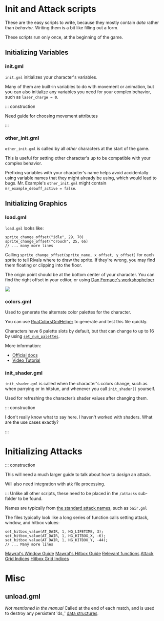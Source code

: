 # Init and Attack scripts

These are the easy scripts to write, because they mostly contain *data* rather than *behavior.* Writing them is a bit
like filling out a form.

These scripts run only once, at the beginning of the game.

## Initializing Variables

### init.gml

`init.gml` initializes your character's variables.

Many of them are built-in variables to do with movement or animation, but you can also initialize any variables you need
for your complex behavior, such as `laser_charge = 0`.

::: construction

Need guide for choosing movement attributes

:::

### other_init.gml

`other_init.gml` is called by all *other* characters at the start of the game.

This is useful for setting other character's up to be compatible with your complex behavior.

Prefixing variables with your character's name helps avoid accidentally using variable names that they might already be
using, which would lead to bugs. Mr. Example's `other_init.gml` might contain `mr_example_debuff_active = false`.

## Initializing Graphics

### load.gml

`load.gml` looks like:

```gml
sprite_change_offset("idle", 29, 70)
sprite_change_offset("crouch", 25, 66)
// ... many more lines
```

Calling `sprite_change_offset(sprite_name, x_offset, y_offset)` for each sprite to tell Rivals where to draw the sprite.
If they're wrong, you may find them floating or clipping into the floor.

The origin point should be at the bottom center of your character. You can find the right offset in your editor, or
using [Dan Fornace's workshophelper](https://github.com/dfornace/workshophelper)

![](https://storage.ko-fi.com/cdn/useruploads/display/8e2cf977-f883-4e42-b976-3e3a0ae7c984_offset.png)

### colors.gml

Used to generate the alternate color palettes for the character.

You can use [RoaColorsGmlHelper](https://cl-9a.github.io/RoAColorsGmlHelper/) to generate and test this file quickly.

Characters have 6 palette slots by default, but that can change to up to 16 by
using [`set_num_palettes`](https://www.rivalsofaether.com/workshop/set_num_palettes/).

More information:

- [Official docs](https://rivalsofaether.com/colors-gml/)
- [Video Tutorial](https://www.youtube.com/watch?v=qo4hmRbW8lQ)

### init_shader.gml

`init_shader.gml` is called when the character's colors change, such as when parrying or in hitstun, and whenever you
call `init_shader()` yourself.

Used for refreshing the character’s shader values after changing them.

::: construction

I don't really know what to say here. I haven't worked with shaders. What are the use cases exactly?

:::

# Initializing Attacks

::: construction

This will need a much larger guide to talk about how to *design* an attack.

Will also need integration with atk file processing.

:::
Unlike all other scripts, these need to be placed in the `/attacks` sub-folder to be found.

Names are typically from [the standard attack names](https://rivalsofaether.com/attack-names/), such as `bair.gml`

The files typically look like a long series of function calls setting attack, window, and hitbox values:

```gml
set_hitbox_value(AT_DAIR, 1, HG_LIFETIME, 3);
set_hitbox_value(AT_DAIR, 1, HG_HITBOX_X, -6);
set_hitbox_value(AT_DAIR, 1, HG_HITBOX_Y, -44);
// ... Many more lines
```

[Mawral's Window Guide](https://ko-fi.com/post/RoA-Workshop-Guide-Explaining-Attack-Windows-M4M72XOMP)
[Mawral's Hitbox Guide](https://ko-fi.com/post/RoA-Workshop-Guide--Explaining-Hitboxes-D1D73IDDE)
[Relevant functions](https://rivalsofaether.com/functions/#post-130:~:text=Attack%2FHitbox%20Grid%20Functions,get_attack_value(%20attack%2C%20index%20)%20%20Reference%E2%86%92)
[Attack Grid Indices](https://rivalsofaether.com/attack-grid-indexes/)
[Hitbox Grid Indices](https://rivalsofaether.com/hitbox-grid-indexes/)

# Misc

## unload.gml

*Not mentioned in the manual*
Called at the end of each match, and is used to destroy any persistent
'ds_' [data structures](../../learning_path/array.md#ds-datastructures). 